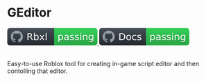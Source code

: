 # GEditor
<div align="left">
	<a href="https://www.roblox.com/groups/33231285/The-Mountain-Games#!/about">
		<img src="https://github.com/gdr1461/GEditor/blob/main/svgviewer-output.svg" alt="Roblox Group">
	</a>
 	 <a href="https://matter-ecs.github.io/matter/">
		<img src="https://github.com/gdr1461/GEditor/blob/main/badge.svg" alt="Documentation">
	</a>
</div>
<br>

Easy-to-use Roblox tool for creating in-game script editor and then contolling that editor.
